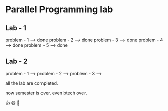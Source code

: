 Parallel Programming lab
========================

Lab - 1
-------------

problem - 1  --> done
problem - 2  --> done
problem - 3  --> done
problem - 4  --> done
problem - 5  --> done

Lab - 2
-------------
problem - 1  -->
problem - 2  -->
problem - 3  --> 

all the lab are completed.

now semester is over.
even btech over.

:+1:	:smile:		:open_hands:
